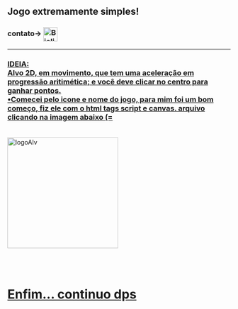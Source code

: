 ## Jogo extremamente simples!
<h3>contato->
<a target="Biolinky" href="https://biolinky.co/guilhermebini">
  <img align="center" alt="Biolinky" width="32px" src="https://image.flaticon.com/icons/png/512/46/46646.png"></h2> <hr>
<h3>
IDEIA:
<br>Alvo 2D, em movimento, que tem uma aceleração em progressão aritimética; e você deve clicar no centro para ganhar pontos.
<br>•Comecei pelo icone e nome do jogo, para mim foi um bom começo, fiz ele com o html tags script e canvas. arquivo clicando na imagem abaixo (= <br><br></h3>
<a target="codigoIcone" href="https://github.com/guilhermebini/JogoExtremamenteSimples/blob/main/alvaro_icone.html">
  <img align="center" alt="logoAlv" width="250px" src="https://i.ibb.co/Wv9rSYF/Alvaro-icon.png">
<a target="codigoIcone" href="https://github.com/guilhermebini/JogoExtremamenteSimples/blob/main/alvaro_icone.html">

<br><br><h1>
Enfim... continuo dps
